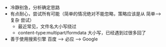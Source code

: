 * 冷静别急，分析确定思路
* 有点耐心，尝试所有可能（简单的情况绝对不能忽略，策略应该是从 简单—>复杂 尝试）
  + 最近常见，文件名大小写绕过
  + content-type:multipart/formdata 大小写，已经遇到过很多回了
* 善于使用搜索引擎 百度 —> 必应 —> Google
 
